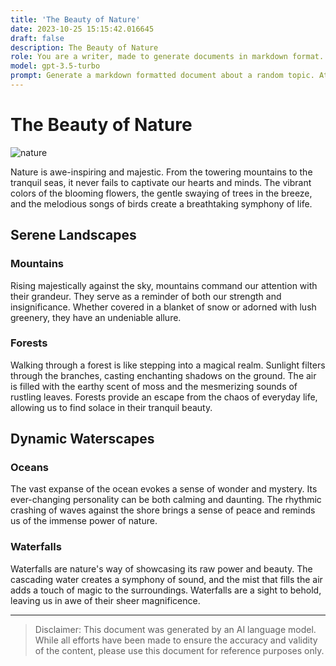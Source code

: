 ```yaml
---
title: 'The Beauty of Nature'
date: 2023-10-25 15:15:42.016645
draft: false
description: The Beauty of Nature
role: You are a writer, made to generate documents in markdown format. It is very important that all of the documents you generate are in valid markdown format.
model: gpt-3.5-turbo
prompt: Generate a markdown formatted document about a random topic. At the bottom, include a disclaimer explaining that the document was generated by you. The first line of the document should be the title. Make sure that the entire document is in proper markdown format, using a mix of various tags to make the document visually appealing.
---
```


# The Beauty of Nature

![nature](https://example.com/nature.jpg)

Nature is awe-inspiring and majestic. From the towering mountains to the tranquil seas, it never fails to captivate our hearts and minds. The vibrant colors of the blooming flowers, the gentle swaying of trees in the breeze, and the melodious songs of birds create a breathtaking symphony of life. 

## Serene Landscapes

### Mountains

Rising majestically against the sky, mountains command our attention with their grandeur. They serve as a reminder of both our strength and insignificance. Whether covered in a blanket of snow or adorned with lush greenery, they have an undeniable allure.

### Forests

Walking through a forest is like stepping into a magical realm. Sunlight filters through the branches, casting enchanting shadows on the ground. The air is filled with the earthy scent of moss and the mesmerizing sounds of rustling leaves. Forests provide an escape from the chaos of everyday life, allowing us to find solace in their tranquil beauty.

## Dynamic Waterscapes

### Oceans

The vast expanse of the ocean evokes a sense of wonder and mystery. Its ever-changing personality can be both calming and daunting. The rhythmic crashing of waves against the shore brings a sense of peace and reminds us of the immense power of nature.

### Waterfalls

Waterfalls are nature's way of showcasing its raw power and beauty. The cascading water creates a symphony of sound, and the mist that fills the air adds a touch of magic to the surroundings. Waterfalls are a sight to behold, leaving us in awe of their sheer magnificence.

---

> Disclaimer: This document was generated by an AI language model. While all efforts have been made to ensure the accuracy and validity of the content, please use this document for reference purposes only.